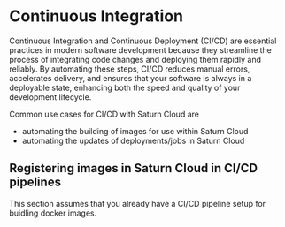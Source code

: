 # Continuous Integration

Continuous Integration and Continuous Deployment (CI/CD) are essential practices in modern software development because they streamline the process of integrating code changes and deploying them rapidly and reliably. By automating these steps, CI/CD reduces manual errors, accelerates delivery, and ensures that your software is always in a deployable state, enhancing both the speed and quality of your development lifecycle.

Common use cases for CI/CD with Saturn Cloud are
- automating the building of images for use within Saturn Cloud
- automating the updates of deployments/jobs in Saturn Cloud

## Registering images in Saturn Cloud in CI/CD pipelines

This section assumes that you already have a CI/CD pipeline setup for buidling docker images.
